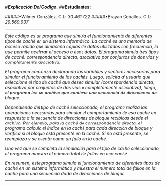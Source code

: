 #***Explicación Del Codigo.***
##**Estudiantes:**

#####•Wilmer González. C.I.: *30.461.722*
#####•Brayan Ceballos. C.I.: *29.569.937*
                                 
___

*Este código es un programa que simula el funcionamiento de diferentes tipos de caché en un sistema informático. La caché es una memoria de acceso rápido que almacena copias de datos utilizados con frecuencia, lo que permite acelerar el acceso a esos datos. El programa simula tres tipos de caché: correspondencia directa, asociativa por conjuntos de dos vías y completamente asociativa.*

*El programa comienza declarando las variables y vectores necesarios para simular el funcionamiento de las cachés. Luego, solicita al usuario que seleccione el tipo de caché que desea simular (correspondencia directa, asociativa por conjuntos de dos vías o completamente asociativa), luego, el programa lee un archivo que contiene una secuencia de direcciones de bloque.*

*Dependiendo del tipo de caché seleccionado, el programa realiza las operaciones necesarias para simular el comportamiento de esa caché en respuesta a la secuencia de direcciones de bloque recibidas desde el archivo. Por ejemplo, para la caché de correspondencia directa, el programa calcula el índice en la caché para cada dirección de bloque y verifica si el bloque está presente en la caché. Si no está presente, se reemplaza y se cuenta como un fallo en la caché.*

*Una vez que se completa la simulación para el tipo de caché seleccionado, el programa muestra el número total de fallos en esa caché.*

*En resumen, este programa simula el funcionamiento de diferentes tipos de caché en un sistema informático y muestra el número total de fallos en la caché para una secuencia dada de direcciones de bloque*
___
